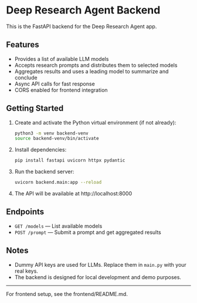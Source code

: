 # Deep Research Agent Backend

This is the FastAPI backend for the Deep Research Agent app.

## Features
- Provides a list of available LLM models
- Accepts research prompts and distributes them to selected models
- Aggregates results and uses a leading model to summarize and conclude
- Async API calls for fast response
- CORS enabled for frontend integration

## Getting Started

1. Create and activate the Python virtual environment (if not already):
   ```bash
   python3 -m venv backend-venv
   source backend-venv/bin/activate
   ```
2. Install dependencies:
   ```bash
   pip install fastapi uvicorn httpx pydantic
   ```
3. Run the backend server:
   ```bash
   uvicorn backend.main:app --reload
   ```
4. The API will be available at http://localhost:8000

## Endpoints
- `GET /models` — List available models
- `POST /prompt` — Submit a prompt and get aggregated results

## Notes
- Dummy API keys are used for LLMs. Replace them in `main.py` with your real keys.
- The backend is designed for local development and demo purposes.

---

For frontend setup, see the frontend/README.md.

